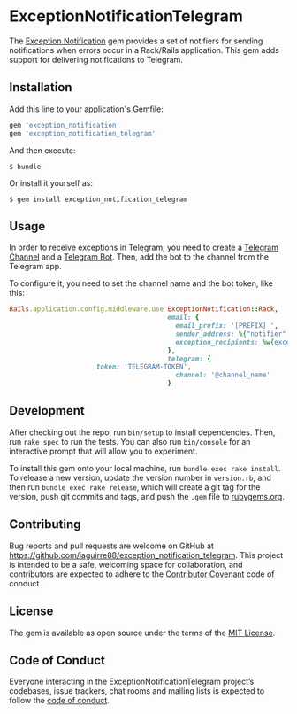 # ExceptionNotificationTelegram
The [Exception Notification](https://github.com/smartinez87/exception_notification) gem provides a set of notifiers for sending notifications when errors occur in a Rack/Rails application. This gem adds support for delivering notifications to Telegram.

## Installation

Add this line to your application's Gemfile:

```ruby
gem 'exception_notification'
gem 'exception_notification_telegram'
```

And then execute:

    $ bundle

Or install it yourself as:

    $ gem install exception_notification_telegram

## Usage
In order to receive exceptions in Telegram, you need to create a [Telegram Channel](https://telegram.org/tour/channels) and a [Telegram Bot](https://core.telegram.org/bots). Then, add the bot to the channel from the Telegram app.

To configure it, you need to set the channel name and the bot token, like this:

```ruby
Rails.application.config.middleware.use ExceptionNotification::Rack,
                                        email: {
                                          email_prefix: '[PREFIX] ',
                                          sender_address: %{"notifier" <notifier@example.com>},
                                          exception_recipients: %w{exceptions@example.com}
                                        },
                                        telegram: {
					  token: 'TELEGRAM-TOKEN',
                                          channel: '@channel_name'
                                        }
```


## Development

After checking out the repo, run `bin/setup` to install dependencies. Then, run `rake spec` to run the tests. You can also run `bin/console` for an interactive prompt that will allow you to experiment.

To install this gem onto your local machine, run `bundle exec rake install`. To release a new version, update the version number in `version.rb`, and then run `bundle exec rake release`, which will create a git tag for the version, push git commits and tags, and push the `.gem` file to [rubygems.org](https://rubygems.org).

## Contributing

Bug reports and pull requests are welcome on GitHub at https://github.com/iaguirre88/exception_notification_telegram. This project is intended to be a safe, welcoming space for collaboration, and contributors are expected to adhere to the [Contributor Covenant](http://contributor-covenant.org) code of conduct.

## License

The gem is available as open source under the terms of the [MIT License](https://opensource.org/licenses/MIT).

## Code of Conduct

Everyone interacting in the ExceptionNotificationTelegram project’s codebases, issue trackers, chat rooms and mailing lists is expected to follow the [code of conduct](https://github.com/iaguirre88/exception_notification_telegram/blob/master/CODE_OF_CONDUCT.md).
